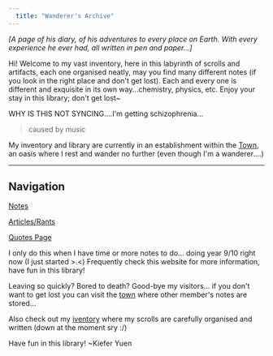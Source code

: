 ```yaml
---
  title: "Wanderer's Archive"
---
```



_[A page of his diary, of his adventures to every place on Earth. With every experience he ever had, all written in pen and paper...]_

Hi! Welcome to my vast inventory, here in this labyrinth of scrolls and artifacts, each one organised neatly, may you find many different notes (if you look in the right place and don't get lost). Each and every one is different and exquisite in its own way...chemistry, physics, etc. Enjoy your stay in this library; don't get lost~

WHY IS THIS NOT SYNCING....I'm getting schizophrenia...
> caused by music

My inventory and library are currently in an establishment within the [Town](/wanderer-archive/the-town.html), an oasis where I rest and wander no further (even though I'm a wanderer....)

---
## Navigation
[Notes](notes.html)

[Articles/Rants](other/rants.html)

[Quotes Page](other/quote.html)

I only do this when I have time or more notes to do... doing year 9/10 right now (I just started >.<)
Frequently check this website for more information, have fun in this library!

Leaving so quickly? Bored to death? Good-bye my visitors... if you don't want to get lost you can visit the [town](/wanderer-archive/the-town.html) where other member's notes are stored...

Also check out my [iventory](https://wanderer-inventory.notion.site/Wanderer-s-Archive-551bf6d3382148678191175b1123296f) where my scrolls are carefully organised and written (down at the moment sry :/)
  
Have fun in this library! ~Kiefer Yuen

